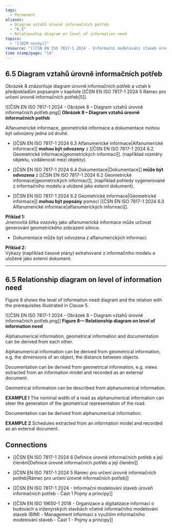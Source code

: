 ```yaml
---
tags:
  - Permanent
aliases:
  - Diagram vztahů úrovně informačních potřeb
  - "6.5"
  - Relationship diagram on level of information need
topics:
  - "[[BIM normy]]"
resource: "[[ČSN EN ISO 7817-1 2024 - Informační modelování staveb úroveň informačních potřeb - Část 1 Pojmy a principy]]"
time stamp/page: "14"
---
```

## 6.5 Diagram vztahů úrovně informačních potřeb

Obrázek 8 znázorňuje diagram úrovně informačních potřeb a vztah k předpokladům popsaným v kapitole [[ČSN EN ISO 7817-1 2024 5 Rámec pro určení úrovně informačních potřeb|5]].

![[ČSN EN ISO 7817-1 2024 - Obrázek 8 – Diagram vztahů úrovně informačních potřeb.png]]
**Obrázek 8 – Diagram vztahů úrovně informačních potřeb**  

Alfanumerické informace, geometrické informace a dokumentace mohou být odvozeny jedna od druhé.

- [[ČSN EN ISO 7817-1 2024 6.3 Alfanumerické informace|Alfanumerické informace]] **mohou být odvozeny** z [[ČSN EN ISO 7817-1 2024 6.2 Geometrické informace|geometrických informací]]. 
	(například rozměry objektu, vzdálenosti mezi objekty).

- [[ČSN EN ISO 7817-1 2024 6.4 Dokumentace|Dokumentace]] **může být odvozena** z [[ČSN EN ISO 7817-1 2024 6.2 Geometrické informace|geometrických informací]], 
	(například pohledy vygenerované z informačního modelu a uložené jako externí dokument).

- [[ČSN EN ISO 7817-1 2024 6.2 Geometrické informace|Geometrické informace]] **mohou být popsány** pomocí [[ČSN EN ISO 7817-1 2024 6.3 Alfanumerické informace|alfanumerických informací]].

**Příklad 1:**  
Jmenovitá šířka vozovky jako alfanumerická informace může určovat generování geometrického zobrazení silnice.

- Dokumentace může být odvozena z alfanumerických informací.

**Příklad 2:**  
Výkazy (například časové plány) extrahované z informačního modelu a uložené jako externí dokument.

---
## 6.5 Relationship diagram on level of information need
Figure 8 shows the level of information need diagram and the relation with the prerequisites illustrated in Clause 5.

![[ČSN EN ISO 7817-1 2024 - Obrázek 8 – Diagram vztahů úrovně informačních potřeb.png]]
**Figure 8— Relationship diagram on level of information need**

Alphanumerical information, geometrical information and documentation can be derived from each other.

Alphanumerical information can be derived from geometrical information, e.g. the dimensions of an object, the distance between objects.

Documentation can be derived from geometrical information, e.g. views extracted from an information model and recorded as an external document.

Geometrical information can be described from alphanumerical information.

**EXAMPLE I** 
The nominal width of a road as alphanumerical information can steer the generation of the geometrical representation of the road.

Documentation can be derived from alphanumerical information.

**EXAMPLE 2** 
Schedules extracted from an information model and recorded as an external document.

## Connections

- [[ČSN EN ISO 7817-1 2024 6 Definice úrovně informačních potřeb a její členění|Definice úrovně informačních potřeb a její členění]]
- [[ČSN EN ISO 7817-1 2024 5 Rámec pro určení úrovně informačních potřeb|Rámec pro určení úrovně informačních potřeb]]

- [[ČSN EN ISO 7817-1 2024 - Informační modelování staveb úroveň informačních potřeb - Část 1 Pojmy a principy]]
- [[ČSN EN ISO 19650-1 2018 - Organizace a digitalizace informací o budovách a inženýrských stavbách včetně informačního modelování staveb (BIM) - Management informaci s využitím informačního modelování staveb - Část 1 - Pojmy a principy]]